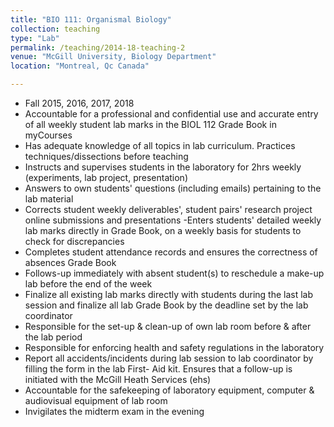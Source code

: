 ```yaml
---
title: "BIO 111: Organismal Biology"
collection: teaching
type: "Lab"
permalink: /teaching/2014-18-teaching-2
venue: "McGill University, Biology Department"
location: "Montreal, Qc Canada"

---
```

- Fall 2015, 2016, 2017, 2018
- Accountable for a professional and confidential use and accurate entry of all weekly student lab marks in the BIOL 112 Grade Book in myCourses
- Has adequate knowledge of all topics in lab curriculum. Practices techniques/dissections before teaching
- Instructs and supervises students in the laboratory for 2hrs weekly (experiments, lab project, presentation)
- Answers to own students' questions (including emails) pertaining to the lab material
- Corrects student weekly deliverables', student pairs' research project online submissions and presentations
-Enters students' detailed weekly lab marks directly in Grade Book, on a weekly basis for students to check for discrepancies
- Completes student attendance records and ensures the correctness of absences Grade Book
- Follows-up immediately with absent student(s) to reschedule a make-up lab before the end of the week
- Finalize all existing lab marks directly with students during the last lab session and finalize all lab Grade Book by the deadline set by the lab coordinator
- Responsible for the set-up & clean-up of own lab room before & after the lab period
- Responsible for enforcing health and safety regulations in the laboratory
- Report all accidents/incidents during lab session to lab coordinator by filling the form in the lab First- Aid kit. Ensures that a follow-up is initiated with the McGill Heath Services (ehs)
- Accountable for the safekeeping of laboratory equipment, computer & audiovisual equipment of lab room
- Invigilates the midterm exam in the evening


